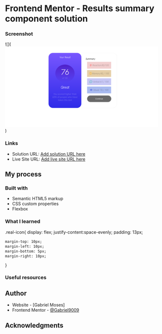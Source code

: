 # Frontend Mentor - Results summary component solution

### Screenshot

![](![Alt text](<Screenshot from 2023-06-15 15-49-59.png>))


### Links

- Solution URL: [Add solution URL here](https://your-solution-url.com)
- Live Site URL: [Add live site URL here](https://your-live-site-url.com)

## My process

### Built with

- Semantic HTML5 markup
- CSS custom properties
- Flexbox
### What I learned
.real-icon{
    display: flex;
    justify-content:space-evenly;
    padding: 13px;

    margin-top: 10px;
    margin-left: 10px;
    margin-bottom: 5px;
    margin-right: 10px;
}


### Useful resources

## Author

- Website - [Gabriel Moses]
- Frontend Mentor - [@Gabriel9009](https://www.frontendmentor.io/profile/Gabriel9009)

## Acknowledgments